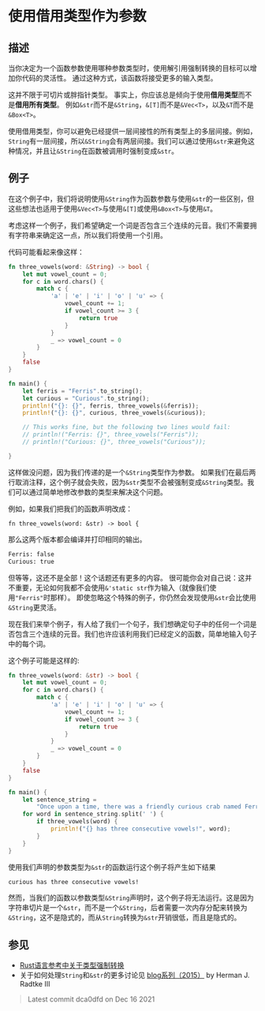 # 使用借用类型作为参数

## 描述

当你决定为一个函数参数使用哪种参数类型时，使用解引用强制转换的目标可以增加你代码的灵活性。
通过这种方式，该函数将接受更多的输入类型。

这并不限于可切片或胖指针类型。
事实上，你应该总是倾向于使用**借用类型**而不是**借用所有类型**。
例如`&str`而不是`&String`，`&[T]`而不是`&Vec<T>`，以及`&T`而不是`&Box<T>`。

使用借用类型，你可以避免已经提供一层间接性的所有类型上的多层间接。例如，`String`有一层间接，所以`&String`会有两层间接。我们可以通过使用`&str`来避免这种情况，并且让`&String`在函数被调用时强制变成`&str`。

## 例子

在这个例子中，我们将说明使用`&String`作为函数参数与使用`&str`的一些区别，但这些想法也适用于使用`&Vec<T>`与使用`&[T]`或使用`&Box<T>`与使用`&T`。

考虑这样一个例子，我们希望确定一个词是否包含三个连续的元音。我们不需要拥有字符串来确定这一点，所以我们将使用一个引用。

代码可能看起来像这样：

```rust
fn three_vowels(word: &String) -> bool {
    let mut vowel_count = 0;
    for c in word.chars() {
        match c {
            'a' | 'e' | 'i' | 'o' | 'u' => {
                vowel_count += 1;
                if vowel_count >= 3 {
                    return true
                }
            }
            _ => vowel_count = 0
        }
    }
    false
}

fn main() {
    let ferris = "Ferris".to_string();
    let curious = "Curious".to_string();
    println!("{}: {}", ferris, three_vowels(&ferris));
    println!("{}: {}", curious, three_vowels(&curious));

    // This works fine, but the following two lines would fail:
    // println!("Ferris: {}", three_vowels("Ferris"));
    // println!("Curious: {}", three_vowels("Curious"));

}
```

这样做没问题，因为我们传递的是一个`&String`类型作为参数。
如果我们在最后两行取消注释，这个例子就会失败，因为`&str`类型不会被强制变成`&String`类型。我们可以通过简单地修改参数的类型来解决这个问题。

例如，如果我们把我们的函数声明改成：

```rust, ignore
fn three_vowels(word: &str) -> bool {
```

那么这两个版本都会编译并打印相同的输出。

```bash
Ferris: false
Curious: true
```

但等等，这还不是全部！这个话题还有更多的内容。
很可能你会对自己说：这并不重要，无论如何我都不会使用`&'static str`作为输入（就像我们使用`"Ferris"`时那样）。
即使忽略这个特殊的例子，你仍然会发现使用`&str`会比使用`&String`更灵活。

现在我们来举个例子，有人给了我们一个句子，我们想确定句子中的任何一个词是否包含三个连续的元音。我们也许应该利用我们已经定义的函数，简单地输入句子中的每个词。

这个例子可能是这样的:

```rust
fn three_vowels(word: &str) -> bool {
    let mut vowel_count = 0;
    for c in word.chars() {
        match c {
            'a' | 'e' | 'i' | 'o' | 'u' => {
                vowel_count += 1;
                if vowel_count >= 3 {
                    return true
                }
            }
            _ => vowel_count = 0
        }
    }
    false
}

fn main() {
    let sentence_string =
        "Once upon a time, there was a friendly curious crab named Ferris".to_string();
    for word in sentence_string.split(' ') {
        if three_vowels(word) {
            println!("{} has three consecutive vowels!", word);
        }
    }
}
```

使用我们声明的参数类型为`&str`的函数运行这个例子将产生如下结果

```bash
curious has three consecutive vowels!
```

然而，当我们的函数以参数类型`&String`声明时，这个例子将无法运行。这是因为字符串切片是一个`&str`，而不是一个`&String`，后者需要一次内存分配来转换为`&String`，这不是隐式的，而从`String`转换为`&str`开销很低，而且是隐式的。

## 参见

- [Rust语言参考中关于类型强制转换](https://doc.rust-lang.org/reference/type-coercions.html)
- 关于如何处理`String`和`&str`的更多讨论见
  [blog系列（2015）](https://web.archive.org/web/20201112023149/https://hermanradtke.com/2015/05/03/string-vs-str-in-rust-functions.html)
  by Herman J. Radtke III

> Latest commit dca0dfd on Dec 16 2021
